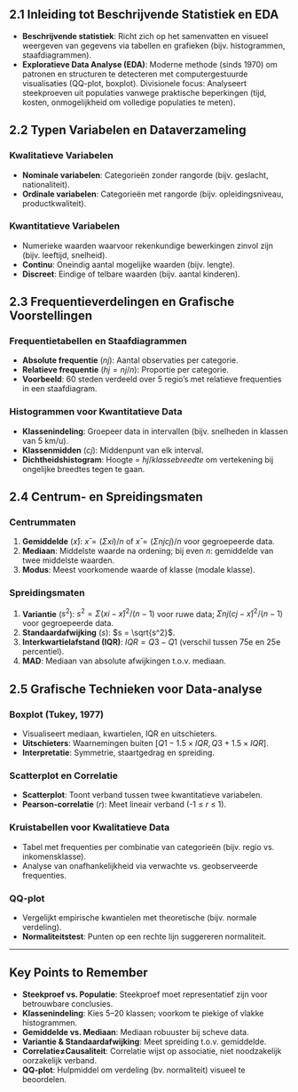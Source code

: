 ## 2.1 Inleiding tot Beschrijvende Statistiek en EDA

- **Beschrijvende statistiek**: Richt zich op het samenvatten en visueel weergeven van gegevens via tabellen en grafieken (bijv. histogrammen, staafdiagrammen).
- **Exploratieve Data Analyse (EDA)**: Moderne methode (sinds 1970) om patronen en structuren te detecteren met computergestuurde visualisaties (QQ-plot, boxplot).
  Divisionele focus: Analyseert steekproeven uit populaties vanwege praktische beperkingen (tijd, kosten, onmogelijkheid om volledige populaties te meten).

## 2.2 Typen Variabelen en Dataverzameling

### Kwalitatieve Variabelen

- **Nominale variabelen**: Categorieën zonder rangorde (bijv. geslacht, nationaliteit).
- **Ordinale variabelen**: Categorieën met rangorde (bijv. opleidingsniveau, productkwaliteit).

### Kwantitatieve Variabelen

- Numerieke waarden waarvoor rekenkundige bewerkingen zinvol zijn (bijv. leeftijd, snelheid).
- **Continu**: Oneindig aantal mogelijke waarden (bijv. lengte).
- **Discreet**: Eindige of telbare waarden (bijv. aantal kinderen).

## 2.3 Frequentieverdelingen en Grafische Voorstellingen

### Frequentietabellen en Staafdiagrammen

- **Absolute frequentie** ($nj$): Aantal observaties per categorie.
- **Relatieve frequentie** ($hj = nj/n$): Proportie per categorie.
- **Voorbeeld**: 60 steden verdeeld over 5 regio’s met relatieve frequenties in een staafdiagram.

### Histogrammen voor Kwantitatieve Data

- **Klassenindeling**: Groepeer data in intervallen (bijv. snelheden in klassen van 5 km/u).
- **Klassenmidden** ($cj$): Middenpunt van elk interval.
- **Dichtheidshistogram**: Hoogte = $hj / klassebreedte$ om vertekening bij ongelijke breedtes tegen te gaan.

## 2.4 Centrum- en Spreidingsmaten

### Centrummaten

1. **Gemiddelde** ($x̄$):
   $x̄ = (\Sigma xi) / n$ of $x̄ = (\Sigma njcj) / n$ voor gegroepeerde data.
2. **Mediaan**: Middelste waarde na ordening; bij even $n$: gemiddelde van twee middelste waarden.
3. **Modus**: Meest voorkomende waarde of klasse (modale klasse).

### Spreidingsmaten

1. **Variantie** ($s^2$):
   $s^2 = \Sigma (xi - x̄)^2 / (n-1)$ voor ruwe data; $\Sigma nj(cj - x̄)^2 / (n-1)$ voor gegroepeerde data.
2. **Standaardafwijking** ($s$): $s = \sqrt{s^2}$.
3. **Interkwartielafstand (IQR)**:
   $IQR = Q3 - Q1$ (verschil tussen 75e en 25e percentiel).
4. **MAD**: Mediaan van absolute afwijkingen t.o.v. mediaan.

## 2.5 Grafische Technieken voor Data-analyse

### Boxplot (Tukey, 1977)

- Visualiseert mediaan, kwartielen, IQR en uitschieters.
- **Uitschieters**: Waarnemingen buiten $[Q1 - 1.5×IQR, Q3 + 1.5×IQR]$.
- **Interpretatie**: Symmetrie, staartgedrag en spreiding.

### Scatterplot en Correlatie

- **Scatterplot**: Toont verband tussen twee kwantitatieve variabelen.
- **Pearson-correlatie** ($r$): Meet lineair verband (-1 ≤ $r$ ≤ 1).

### Kruistabellen voor Kwalitatieve Data

- Tabel met frequenties per combinatie van categorieën (bijv. regio vs. inkomensklasse).
- Analyse van onafhankelijkheid via verwachte vs. geobserveerde frequenties.

### QQ-plot

- Vergelijkt empirische kwantielen met theoretische (bijv. normale verdeling).
- **Normaliteitstest**: Punten op een rechte lijn suggereren normaliteit.

---

## Key Points to Remember

- **Steekproef vs. Populatie**: Steekproef moet representatief zijn voor betrouwbare conclusies.
- **Klassenindeling**: Kies 5–20 klassen; voorkom te piekige of vlakke histogrammen.
- **Gemiddelde vs. Mediaan**: Mediaan robuuster bij scheve data.
- **Variantie & Standaardafwijking**: Meet spreiding t.o.v. gemiddelde.
- **Correlatie≠Causaliteit**: Correlatie wijst op associatie, niet noodzakelijk oorzakelijk verband.
- **QQ-plot**: Hulpmiddel om verdeling (bv. normaliteit) visueel te beoordelen.
